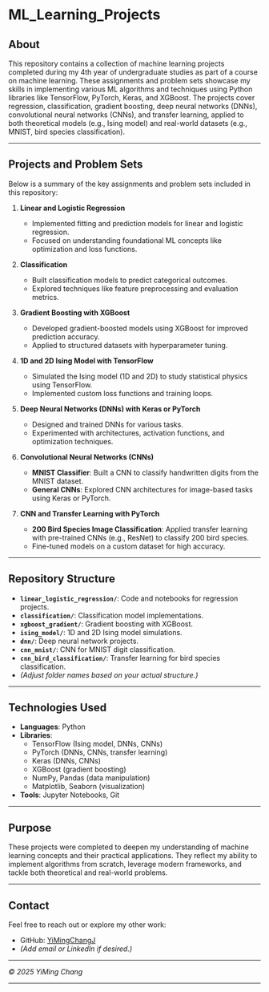 # ML_Learning_Projects

## About

This repository contains a collection of machine learning projects completed during my 4th year of undergraduate studies as part of a course on machine learning. These assignments and problem sets showcase my skills in implementing various ML algorithms and techniques using Python libraries like TensorFlow, PyTorch, Keras, and XGBoost. The projects cover regression, classification, gradient boosting, deep neural networks (DNNs), convolutional neural networks (CNNs), and transfer learning, applied to both theoretical models (e.g., Ising model) and real-world datasets (e.g., MNIST, bird species classification).

---

## Projects and Problem Sets

Below is a summary of the key assignments and problem sets included in this repository:

1. **Linear and Logistic Regression**
   - Implemented fitting and prediction models for linear and logistic regression.
   - Focused on understanding foundational ML concepts like optimization and loss functions.

2. **Classification**
   - Built classification models to predict categorical outcomes.
   - Explored techniques like feature preprocessing and evaluation metrics.

3. **Gradient Boosting with XGBoost**
   - Developed gradient-boosted models using XGBoost for improved prediction accuracy.
   - Applied to structured datasets with hyperparameter tuning.

4. **1D and 2D Ising Model with TensorFlow**
   - Simulated the Ising model (1D and 2D) to study statistical physics using TensorFlow.
   - Implemented custom loss functions and training loops.

5. **Deep Neural Networks (DNNs) with Keras or PyTorch**
   - Designed and trained DNNs for various tasks.
   - Experimented with architectures, activation functions, and optimization techniques.

6. **Convolutional Neural Networks (CNNs)**
   - **MNIST Classifier**: Built a CNN to classify handwritten digits from the MNIST dataset.
   - **General CNNs**: Explored CNN architectures for image-based tasks using Keras or PyTorch.

7. **CNN and Transfer Learning with PyTorch**
   - **200 Bird Species Image Classification**: Applied transfer learning with pre-trained CNNs (e.g., ResNet) to classify 200 bird species.
   - Fine-tuned models on a custom dataset for high accuracy.

---

## Repository Structure

- **`linear_logistic_regression/`**: Code and notebooks for regression projects.
- **`classification/`**: Classification model implementations.
- **`xgboost_gradient/`**: Gradient boosting with XGBoost.
- **`ising_model/`**: 1D and 2D Ising model simulations.
- **`dnn/`**: Deep neural network projects.
- **`cnn_mnist/`**: CNN for MNIST digit classification.
- **`cnn_bird_classification/`**: Transfer learning for bird species classification.
- *(Adjust folder names based on your actual structure.)*

---

## Technologies Used

- **Languages**: Python
- **Libraries**: 
  - TensorFlow (Ising model, DNNs, CNNs)
  - PyTorch (DNNs, CNNs, transfer learning)
  - Keras (DNNs, CNNs)
  - XGBoost (gradient boosting)
  - NumPy, Pandas (data manipulation)
  - Matplotlib, Seaborn (visualization)
- **Tools**: Jupyter Notebooks, Git

---

## Purpose

These projects were completed to deepen my understanding of machine learning concepts and their practical applications. They reflect my ability to implement algorithms from scratch, leverage modern frameworks, and tackle both theoretical and real-world problems.

---

## Contact

Feel free to reach out or explore my other work:
- GitHub: [YiMingChangJ](https://github.com/YiMingChangJ)
- *(Add email or LinkedIn if desired.)*

---

*© 2025 YiMing Chang*

---
